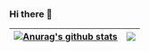 ### Hi there 👋

<!--
**devkazuto/devkazuto** is a ✨ _special_ ✨ repository because its `README.md` (this file) appears on your GitHub profile.

Here are some ideas to get you started:

- 🔭 I’m currently working on ...
- 🌱 I’m currently learning ...
- 👯 I’m looking to collaborate on ...
- 🤔 I’m looking for help with ...
- 💬 Ask me about ...
- 📫 How to reach me: ...
- 😄 Pronouns: ...
- ⚡ Fun fact: ...
-->


| <a href="https://github.com/devkazuto"><img align="center" src="https://github-readme-stats.vercel.app/api?username=devkazuto&show_icons=true&include_all_commits=true&hide_border=true" alt="Anurag's github stats" /></a> | <a href="https://github.com/devkazuto"><img align="center" src="https://github-readme-stats.vercel.app/api/top-langs/?username=devkazuto&layout=compact&hide_border=true" /></a> |
| ------------- | ------------- |

